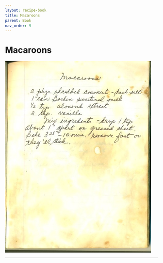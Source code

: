 ```yaml
---
layout: recipe-book
title: Macaroons
parent: Book
nav_order: 9
---
```


# Macaroons
![Macaroons](/recipe-images/pages/page-09.jpg)

---

